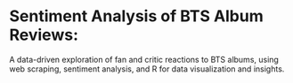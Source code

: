 # Sentiment Analysis of BTS Album Reviews:
A data-driven exploration of fan and critic reactions to BTS albums, using web scraping, sentiment analysis, and R for data visualization and insights.
